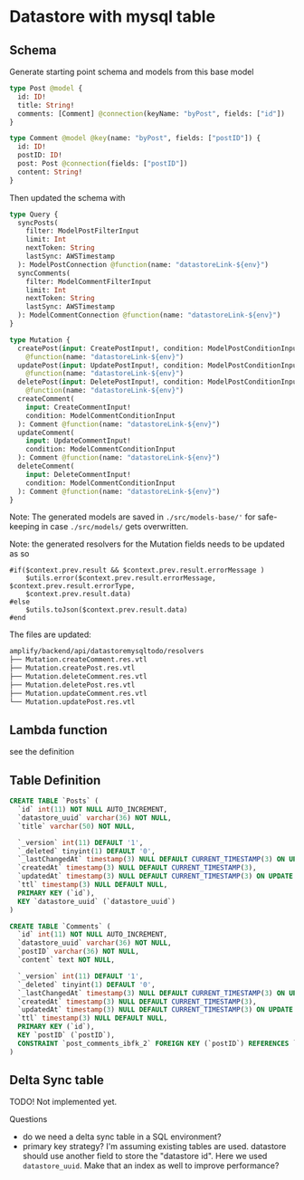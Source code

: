 # Datastore with mysql table

## Schema

Generate starting point schema and models from this base model

```graphql
type Post @model {
  id: ID!
  title: String!
  comments: [Comment] @connection(keyName: "byPost", fields: ["id"])
}

type Comment @model @key(name: "byPost", fields: ["postID"]) {
  id: ID!
  postID: ID!
  post: Post @connection(fields: ["postID"])
  content: String!
}
```

Then updated the schema with

```graphql
type Query {
  syncPosts(
    filter: ModelPostFilterInput
    limit: Int
    nextToken: String
    lastSync: AWSTimestamp
  ): ModelPostConnection @function(name: "datastoreLink-${env}")
  syncComments(
    filter: ModelCommentFilterInput
    limit: Int
    nextToken: String
    lastSync: AWSTimestamp
  ): ModelCommentConnection @function(name: "datastoreLink-${env}")
}

type Mutation {
  createPost(input: CreatePostInput!, condition: ModelPostConditionInput): Post
    @function(name: "datastoreLink-${env}")
  updatePost(input: UpdatePostInput!, condition: ModelPostConditionInput): Post
    @function(name: "datastoreLink-${env}")
  deletePost(input: DeletePostInput!, condition: ModelPostConditionInput): Post
    @function(name: "datastoreLink-${env}")
  createComment(
    input: CreateCommentInput!
    condition: ModelCommentConditionInput
  ): Comment @function(name: "datastoreLink-${env}")
  updateComment(
    input: UpdateCommentInput!
    condition: ModelCommentConditionInput
  ): Comment @function(name: "datastoreLink-${env}")
  deleteComment(
    input: DeleteCommentInput!
    condition: ModelCommentConditionInput
  ): Comment @function(name: "datastoreLink-${env}")
}
```

Note: The generated models are saved in `./src/models-base/'` for safe-keeping in case `./src/models/` gets overwritten.

Note: the generated resolvers for the Mutation fields needs to be updated as so

```vtl
#if($context.prev.result && $context.prev.result.errorMessage )
    $utils.error($context.prev.result.errorMessage, $context.prev.result.errorType,
    $context.prev.result.data)
#else
    $utils.toJson($context.prev.result.data)
#end
```

The files are updated:

```bash
amplify/backend/api/datastoremysqltodo/resolvers
├── Mutation.createComment.res.vtl
├── Mutation.createPost.res.vtl
├── Mutation.deleteComment.res.vtl
├── Mutation.deletePost.res.vtl
├── Mutation.updateComment.res.vtl
└── Mutation.updatePost.res.vtl
```

## Lambda function

see the definition

## Table Definition

```sql
CREATE TABLE `Posts` (
  `id` int(11) NOT NULL AUTO_INCREMENT,
  `datastore_uuid` varchar(36) NOT NULL,
  `title` varchar(50) NOT NULL,

  `_version` int(11) DEFAULT '1',
  `_deleted` tinyint(1) DEFAULT '0',
  `_lastChangedAt` timestamp(3) NULL DEFAULT CURRENT_TIMESTAMP(3) ON UPDATE CURRENT_TIMESTAMP(3),
  `createdAt` timestamp(3) NULL DEFAULT CURRENT_TIMESTAMP(3),
  `updatedAt` timestamp(3) NULL DEFAULT CURRENT_TIMESTAMP(3) ON UPDATE CURRENT_TIMESTAMP(3),
  `ttl` timestamp(3) NULL DEFAULT NULL,
  PRIMARY KEY (`id`),
  KEY `datastore_uuid` (`datastore_uuid`)
) 
```

```sql
CREATE TABLE `Comments` (
  `id` int(11) NOT NULL AUTO_INCREMENT,
  `datastore_uuid` varchar(36) NOT NULL,
  `postID` varchar(36) NOT NULL,
  `content` text NOT NULL,

  `_version` int(11) DEFAULT '1',
  `_deleted` tinyint(1) DEFAULT '0',
  `_lastChangedAt` timestamp(3) NULL DEFAULT CURRENT_TIMESTAMP(3) ON UPDATE CURRENT_TIMESTAMP(3),
  `createdAt` timestamp(3) NULL DEFAULT CURRENT_TIMESTAMP(3),
  `updatedAt` timestamp(3) NULL DEFAULT CURRENT_TIMESTAMP(3) ON UPDATE CURRENT_TIMESTAMP(3),
  `ttl` timestamp(3) NULL DEFAULT NULL,
  PRIMARY KEY (`id`),
  KEY `postID` (`postID`),
  CONSTRAINT `post_comments_ibfk_2` FOREIGN KEY (`postID`) REFERENCES `Posts` (`datastore_uuid`)
)
```

## Delta Sync table

TODO! Not implemented yet.

Questions

* do we need a delta sync table in a SQL environment?
* primary key strategy? I'm assuming existing tables are used. datastore should use another field to store the "datastore id". Here we used `datastore_uuid`. Make that an index as well to improve performance?
